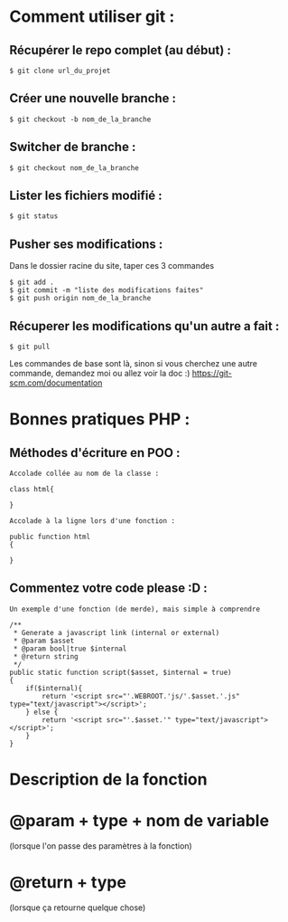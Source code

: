 # Comment utiliser git :
## Récupérer le repo complet (au début) : 
```
$ git clone url_du_projet
```
## Créer une nouvelle branche : 
```
$ git checkout -b nom_de_la_branche
```
## Switcher de branche : 
```
$ git checkout nom_de_la_branche
```
## Lister les fichiers modifié : 
```
$ git status
```
## Pusher ses modifications : 
Dans le dossier racine du site, taper ces 3 commandes
```
$ git add .
$ git commit -m "liste des modifications faites"
$ git push origin nom_de_la_branche
```
## Récuperer les modifications qu'un autre a fait : 
```
$ git pull
```
Les commandes de base sont là, sinon si vous cherchez une autre commande, demandez moi ou allez voir la doc :) 
https://git-scm.com/documentation


# Bonnes pratiques PHP :

## Méthodes d'écriture en POO :

`Accolade collée au nom de la classe :`
```
class html{

}
```

`Accolade à la ligne lors d'une fonction :`

```
public function html
{

}
```

## Commentez votre code please :D :

`Un exemple d'une fonction (de merde), mais simple à comprendre`

```
/**
 * Generate a javascript link (internal or external)
 * @param $asset
 * @param bool|true $internal
 * @return string
 */
public static function script($asset, $internal = true)
{
    if($internal){
        return '<script src="'.WEBROOT.'js/'.$asset.'.js" type="text/javascript"></script>';
    } else {
        return '<script src="'.$asset.'" type="text/javascript"></script>';
    }
}
```
# Description de la fonction
# @param + type + nom de variable
(lorsque l'on passe des paramètres à la fonction)
# @return + type
(lorsque ça retourne quelque chose)
